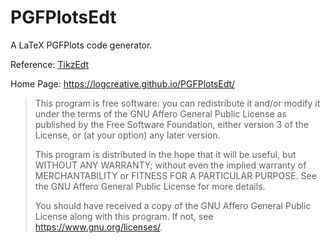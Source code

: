# PGFPlotsEdt
A LaTeX PGFPlots code generator.

Reference: [TikzEdt](http://www.tikzedt.org/)

Home Page: https://logcreative.github.io/PGFPlotsEdt/

>This program is free software: you can redistribute it and/or modify
it under the terms of the GNU Affero General Public License as published
by the Free Software Foundation, either version 3 of the License, or
(at your option) any later version.
>
>This program is distributed in the hope that it will be useful,
but WITHOUT ANY WARRANTY; without even the implied warranty of
MERCHANTABILITY or FITNESS FOR A PARTICULAR PURPOSE.  See the
GNU Affero General Public License for more details.
>
>You should have received a copy of the GNU Affero General Public License
along with this program.  If not, see <https://www.gnu.org/licenses/>.

